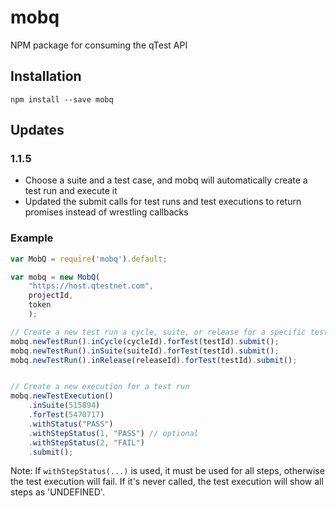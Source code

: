 # mobq
NPM package for consuming the qTest API


## Installation
`npm install --save mobq`

## Updates
### 1.1.5
* Choose a suite and a test case, and mobq will automatically create a test run and execute it
* Updated the submit calls for test runs and test executions to return promises instead of wrestling callbacks


### Example
```javascript
var MobQ = require('mobq').default;

var mobq = new MobQ(
	"https://host.qtestnet.com",
	projectId,
	token
	);

// Create a new test run a cycle, suite, or release for a specific test case
mobq.newTestRun().inCycle(cycleId).forTest(testId).submit();
mobq.newTestRun().inSuite(suiteId).forTest(testId).submit();
mobq.newTestRun().inRelease(releaseId).forTest(testId).submit();


// Create a new execution for a test run
mobq.newTestExecution()
	.inSuite(515894)
	.forTest(5470717)
	.withStatus("PASS")
	.withStepStatus(1, "PASS") // optional
	.withStepStatus(2, "FAIL")
	.submit();
```

Note: If `withStepStatus(...)` is used, it must be used for all steps,
otherwise the test execution will fail.
If it's never called, the test execution will show all steps as 'UNDEFINED'.


